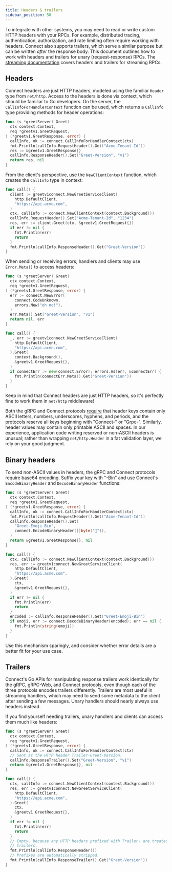 ```yaml
---
title: Headers & trailers
sidebar_position: 50
---
```


To integrate with other systems, you may need to read or write custom HTTP
headers with your RPCs. For example, distributed tracing, authentication,
authorization, and rate limiting often require working with headers. Connect
also supports trailers, which serve a similar purpose but can be written
_after_ the response body. This document outlines how to work with headers and
trailers for unary (request-response) RPCs. The [streaming
documentation](streaming.md) covers headers and trailers for streaming RPCs.

## Headers

Connect headers are just HTTP headers, modeled using the familiar `Header`
type from `net/http`. Access to the headers is done via context, which should be
familiar to Go developers. On the server, the `CallInfoForHandlerContext` function
can be used, which returns a `CallInfo` type providing methods for header operations:

```go
func (s *greetServer) Greet(
  ctx context.Context,
  req *greetv1.GreetRequest,
) (*greetv1.GreetResponse, error) {
  callInfo, ok := connect.CallInfoForHandlerContext(ctx)
  fmt.Println(callInfo.RequestHeader().Get("Acme-Tenant-Id"))
  res := &greetv1.GreetResponse{}
  callInfo.ResponseHeader().Set("Greet-Version", "v1")
  return res, nil
}
```

From the client's perspective, use the `NewClientContext` function, which creates
the `CallInfo` type in context:

```go
func call() {
  client := greetv1connect.NewGreetServiceClient(
    http.DefaultClient,
    "https://api.acme.com",
  )
  ctx, callInfo := connect.NewClientContext(context.Background())
  callInfo.RequestHeader().Set("Acme-Tenant-Id", "1234")
  res, err := client.Greet(ctx, &greetv1.GreetRequest{})
  if err != nil {
    fmt.Println(err)
    return
  }
  fmt.Println(callInfo.ResponseHeader().Get("Greet-Version"))
}
```

When sending or receiving errors, handlers and clients may use `Error.Meta()`
to access headers:

```go
func (s *greetServer) Greet(
  ctx context.Context,
  req *greetv1.GreetRequest,
) (*greetv1.GreetResponse, error) {
  err := connect.NewError(
    connect.CodeUnknown,
    errors.New("oh no!"),
  )
  err.Meta().Set("Greet-Version", "v1")
  return nil, err
}

func call() {
  _, err := greetv1connect.NewGreetServiceClient(
    http.DefaultClient,
    "https://api.acme.com",
  ).Greet(
    context.Background(),
    &greetv1.GreetRequest{},
  )
  if connectErr := new(connect.Error); errors.As(err, &connectErr) {
    fmt.Println(connectErr.Meta().Get("Greet-Version"))
  }
}
```

Keep in mind that Connect headers are just HTTP headers, so it's perfectly fine
to work them in `net/http` middleware!

Both the gRPC and Connect protocols [require](../protocol.md#unary-request)
that header keys contain only ASCII letters, numbers, underscores, hyphens, and
periods, and the protocols reserve all keys beginning with "Connect-" or
"Grpc-". Similarly, header values may contain only printable ASCII and spaces.
In our experience, application code writing reserved or non-ASCII headers is
unusual; rather than wrapping `net/http.Header` in a fat validation layer, we
rely on your good judgment.

## Binary headers

To send non-ASCII values in headers, the gRPC and Connect protocols require
base64 encoding. Suffix your key with "-Bin" and use Connect's
`EncodeBinaryHeader` and `DecodeBinaryHeader` functions:

```go
func (s *greetServer) Greet(
  ctx context.Context,
  req *greetv1.GreetRequest,
) (*greetv1.GreetResponse, error) {
  callInfo, ok := connect.CallInfoForHandlerContext(ctx)
  fmt.Println(callInfo.RequestHeader().Get("Acme-Tenant-Id"))
  callInfo.ResponseHeader().Set(
    "Greet-Emoji-Bin",
    connect.EncodeBinaryHeader([]byte("👋")),
  )
  return &greetv1.GreetResponse{}, nil
}

func call() {
  ctx, callInfo := connect.NewClientContext(context.Background())
  res, err := greetv1connect.NewGreetServiceClient(
    http.DefaultClient,
    "https://api.acme.com",
  ).Greet(
    ctx,
    &greetv1.GreetRequest{},
  )
  if err != nil {
    fmt.Println(err)
    return
  }
  encoded := callInfo.ResponseHeader().Get("Greet-Emoji-Bin")
  if emoji, err := connect.DecodeBinaryHeader(encoded); err == nil {
    fmt.Println(string(emoji))
  }
}
```

Use this mechanism sparingly, and consider whether error details are a better
fit for your use case.

## Trailers

Connect's Go APIs for manipulating response trailers work identically for the
gRPC, gRPC-Web, and Connect protocols, even though each of the three protocols
encodes trailers differently. Trailers are most useful in streaming handlers,
which may need to send some metadata to the client after sending a few
messages. Unary handlers should nearly always use headers instead.

If you find yourself needing trailers, unary handlers and clients can access
them much like headers:

```go
func (s *greetServer) Greet(
  ctx context.Context,
  req *greetv1.GreetRequest,
) (*greetv1.GreetResponse, error) {
  callInfo, ok := connect.CallInfoForHandlerContext(ctx)
  // Sent as the HTTP header Trailer-Greet-Version.
  callInfo.ResponseTrailer().Set("Greet-Version", "v1")
  return &greetv1.GreetResponse{}, nil
}

func call() {
  ctx, callInfo := connect.NewClientContext(context.Background())
  res, err := greetv1connect.NewGreetServiceClient(
    http.DefaultClient,
    "https://api.acme.com",
  ).Greet(
    ctx,
    &greetv1.GreetRequest{},
  )
  if err != nil {
    fmt.Println(err)
    return
  }
  // Empty, because any HTTP headers prefixed with Trailer- are treated as
  // trailers.
  fmt.Println(callInfo.ResponseHeader())
  // Prefixes are automatically stripped.
  fmt.Println(callInfo.ResponseTrailer().Get("Greet-Version"))
}
```
